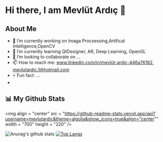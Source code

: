 # Hi there, I am Mevlüt Ardıç 👋

## About Me

- 🔭 I’m currently working on Imaga Procsessing,Artifical Intelligence,OpenCV
- 🌱 I’m currently learning QtDesigner, AR, Deep Learning, OpenGL
- 👯 I’m looking to collaborate on ...
- 📫 How to reach me: www.linkedin.com/in/mevlüt-ardiç-446a76162, mevlutardic.1@hotmail.com
- ⚡ Fun fact: ...
-
## 📊 My Github Stats

<img align = "center" src = "https://github-readme-stats.vercel.app/api?username=mevlutardic&theme=algolia&show_icons=true&align="center"" width = "700" height = "220" />



![Anurag's github stats](https://github-readme-stats.vercel.app/api?username=mevlutardic&theme=algolia&show_icons=true&align="center")
[![Top Langs](https://github-readme-stats.vercel.app/api/top-langs/?username=engineerbekir&theme=tokyonight&layout=compact)](https://github.com/anuraghazra/github-readme-stats)
